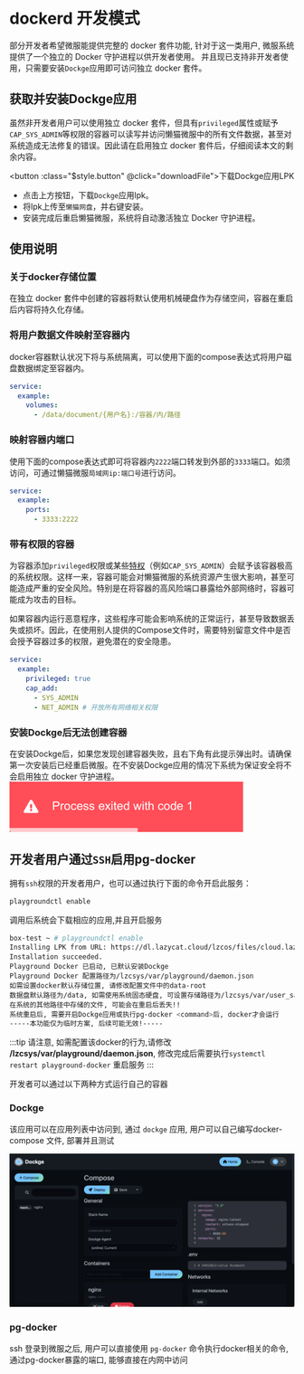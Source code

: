 # dockerd 开发模式

部分开发者希望微服能提供完整的 docker 套件功能, 针对于这一类用户, 微服系统<Badge type="tip" text="≥v1.1.0" /> 提供了一个独立的 Docker 守护进程以供开发者使用。
并且现已支持非开发者使用<Badge type="tip" text="≥v1.3.0" />，只需要安装`Dockge`应用即可访问独立 docker 套件。

## 获取并安装Dockge应用
虽然非开发者用户可以使用独立 docker 套件，但具有`privileged`属性或赋予`CAP_SYS_ADMIN`等权限的容器可以读写并访问懒猫微服中的所有文件数据，甚至对系统造成无法修复的错误。因此请在启用独立 docker 套件后，仔细阅读本文的剩余内容。

<script setup>
const downloadFile = () => {
  const link = document.createElement('a');
  link.href = 'https://dl.lazycat.cloud/lzcos/files/8b7557bf-82a9-442a-835c-608b4319a49a.lpk';
  link.download = 'dockge.lpk';
  link.click();
};
</script>

<button :class="$style.button" @click="downloadFile">下载Dockge应用LPK</button>

<style module>
.button {
  color: white;
  padding: 10px 20px;
  border-radius: 5px;
  font-weight: bold;
  background-color: #2965D7;
  cursor: pointer;
}
</style>

 - 点击上方按钮，下载`Dockge`应用lpk。
 - 将lpk上传至`懒猫网盘`，并右键安装。
 - 安装完成后重启懒猫微服，系统将自动激活独立 Docker 守护进程。

## 使用说明
### 关于docker存储位置
在独立 docker 套件中创建的容器将默认使用机械硬盘作为存储空间，容器在重启后内容将持久化存储。

### 将用户数据文件映射至容器内
docker容器默认状况下将与系统隔离，可以使用下面的compose表达式将用户磁盘数据绑定至容器内。
```yaml
service:
  example:
    volumes:
      - /data/document/{用户名}:/容器/内/路径
```

### 映射容器内端口
使用下面的compose表达式即可将容器内`2222`端口转发到外部的`3333`端口。如须访问，可通过懒猫微服`局域网ip:端口号`进行访问。
```yaml
service:
  example:
    ports:
      - 3333:2222
```

### 带有权限的容器
为容器添加`privileged`权限或某些[特权](https://man.archlinux.org/man/core/man-pages/capabilities.7.en)（例如`CAP_SYS_ADMIN`）会赋予该容器极高的系统权限。这样一来，容器可能会对懒猫微服的系统资源产生很大影响，甚至可能造成严重的安全风险。特别是在将容器的高风险端口暴露给外部网络时，容器可能成为攻击的目标。

如果容器内运行恶意程序，这些程序可能会影响系统的正常运行，甚至导致数据丢失或损坏。因此，在使用别人提供的Compose文件时，需要特别留意文件中是否会授予容器过多的权限，避免潜在的安全隐患。
```yaml
service:
  example:
    privileged: true
    cap_add: 
      - SYS_ADMIN 
      - NET_ADMIN # 开放所有网络相关权限
```

### 安装Dockge后无法创建容器
在安装Dockge后，如果您发现创建容器失败，且右下角有此提示弹出时。请确保第一次安装后已经重启微服。在不安装Dockge应用的情况下系统为保证安全将不会启用独立 docker 守护进程。
![右下角错误提示](./public/dockge-error.png)


## 开发者用户通过`SSH`启用pg-docker

拥有`ssh`权限的开发者用户，也可以通过执行下面的命令开启此服务：
```bash
playgroundctl enable
```
调用后系统会下载相应的应用,并且开启服务
```bash
box-test ~ # playgroundctl enable
Installing LPK from URL: https://dl.lazycat.cloud/lzcos/files/cloud.lazycat.app.dockge.lpk
Installation succeeded.
Playground Docker 已启动, 已默认安装Dockge
Playground Docker 配置路径为/lzcsys/var/playground/daemon.json
如需设置docker默认存储位置, 请修改配置文件中的data-root
数据盘默认路径为/data, 如需使用系统固态硬盘, 可设置存储路径为/lzcsys/var/user_save, 固态硬盘空间有限, 请控制储存数据大小在200GiB内
在系统的其他路径中存储的文件, 可能会在重启后丢失!!
系统重启后, 需要开启Dockge应用或执行pg-docker <command>后, docker才会运行
-----本功能仅为临时方案, 后续可能无效!-----
```

:::tip 
请注意, 如需配置该docker的行为,请修改 **/lzcsys/var/playground/daemon.json**, 修改完成后需要执行`systemctl restart playground-docker` 重启服务
:::


开发者可以通过以下两种方式运行自己的容器

### Dockge 
该应用可以在应用列表中访问到, 通过 `dockge` 应用, 用户可以自己编写docker-compose 文件, 部署并且测试

![dockge](./public/dockge.png)

### pg-docker
ssh 登录到微服之后, 用户可以直接使用 `pg-docker` 命令执行docker相关的命令, 通过pg-docker暴露的端口, 能够直接在内网中访问


